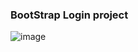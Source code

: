 ### BootStrap Login project

![image](https://github.com/thalisson-sousa/form-login/assets/27894150/b3a2f0dc-ba3e-42ea-9649-42a2ffde91a6)

